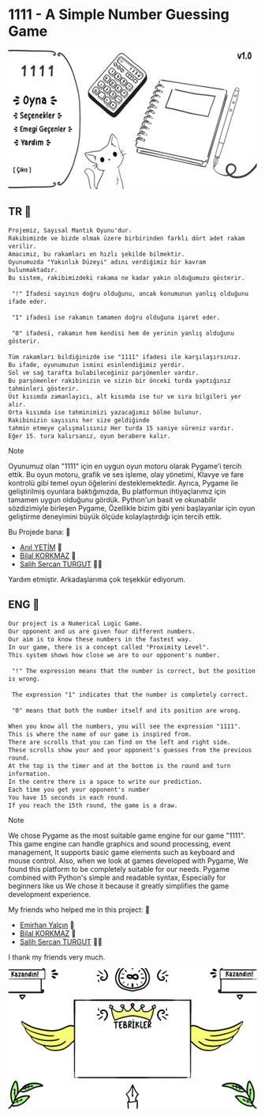 # 1111 - A Simple Number Guessing Game

![Banner Photo](https://github.com/emrhanyalcin/1111-Number-Guessing-Game/blob/main/1111%20Game/Images/1111menu.jpg)

## TR :pushpin:

```
Projemiz, Sayısal Mantık Oyunu'dur.
Rakibimizde ve bizde olmak üzere birbirinden farklı dört adet rakam verilir.
Amacımız, bu rakamları en hızlı şekilde bilmektir.
Oyunumuzda "Yakınlık Düzeyi" adını verdiğimiz bir kavram bulunmaktadır.
Bu sistem, rakibimizdeki rakama ne kadar yakın olduğumuzu gösterir.

 "!" İfadesi sayının doğru olduğunu, ancak konumunun yanlış olduğunu ifade eder.

 "1" ifadesi ise rakamın tamamen doğru olduğuna işaret eder.

 "0" ifadesi, rakamın hem kendisi hem de yerinin yanlış olduğunu gösterir.

Tüm rakamları bildiğinizde ise "1111" ifadesi ile karşılaşırsınız.
Bu ifade, oyunumuzun ismini esinlendiğimiz yerdir.
Sol ve sağ tarafta bulabileceğiniz parşömenler vardır.
Bu parşömenler rakibinizin ve sizin bir önceki turda yaptığınız tahminleri gösterir.
Üst kısımda zamanlayıcı, alt kısımda ise tur ve sıra bilgileri yer alır.
Orta kısımda ise tahminimizi yazacağımız bölme bulunur.
Rakibinizin sayısını her size geldiğinde
tahmin etmeye çalışmalısınız Her turda 15 saniye süreniz vardır.
Eğer 15. tura kalırsanız, oyun berabere kalır.

```
> [!NOTE]
> Oyunumuz olan "1111" için en uygun oyun motoru olarak Pygame'i tercih ettik.
> Bu oyun motoru, grafik ve ses işleme, olay yönetimi,
> Klavye ve fare kontrolü gibi temel oyun öğelerini desteklemektedir.
> Ayrıca, Pygame ile geliştirilmiş oyunlara baktığımızda,
> Bu platformun ihtiyaçlarımız için tamamen uygun olduğunu gördük.
> Python'un basit ve okunabilir sözdizimiyle birleşen Pygame,
> Özellikle bizim gibi yeni başlayanlar için
> oyun geliştirme deneyimini büyük ölçüde kolaylaştırdığı için tercih ettik.


Bu Projede bana: :gorilla:
- [Anıl YETİM](https://github.com/anlyetim)  :raccoon:
- [Bilal KORKMAZ](https://github.com/bilkorkmaz) :llama:
- [Salih Sercan TURGUT](url) :polar_bear:

Yardım etmiştir. Arkadaşlarıma çok teşekkür ediyorum. 

## ENG :pushpin:

```
Our project is a Numerical Logic Game.
Our opponent and us are given four different numbers.
Our aim is to know these numbers in the fastest way.
In our game, there is a concept called "Proximity Level".
This system shows how close we are to our opponent's number.

 "!" The expression means that the number is correct, but the position is wrong.

 The expression "1" indicates that the number is completely correct.

 "0" means that both the number itself and its position are wrong.

When you know all the numbers, you will see the expression "1111".
This is where the name of our game is inspired from.
There are scrolls that you can find on the left and right side.
These scrolls show your and your opponent's guesses from the previous round.
At the top is the timer and at the bottom is the round and turn information.
In the centre there is a space to write our prediction.
Each time you get your opponent's number
You have 15 seconds in each round.
If you reach the 15th round, the game is a draw.

```

> [!NOTE]
> We chose Pygame as the most suitable game engine for our game "1111".
> This game engine can handle graphics and sound processing, event management,
> It supports basic game elements such as keyboard and mouse control.
> Also, when we look at games developed with Pygame,
> We found this platform to be completely suitable for our needs.
> Pygame combined with Python's simple and readable syntax,
> Especially for beginners like us
> We chose it because it greatly simplifies the game development experience.


My friends who helped me in this project: :raccoon:
- [Emirhan Yalçın](https://github.com/emrhanyalcin) :gorilla:
- [Bilal KORKMAZ](https://github.com/bilkorkmaz) :llama:
- [Salih Sercan TURGUT](url) :polar_bear:
  
I thank my friends very much. 

![Win Photo](https://github.com/emrhanyalcin/1111-Number-Guessing-Game/blob/main/1111%20Game/Images/Others/KAZANMA%20EKRANI.png)
